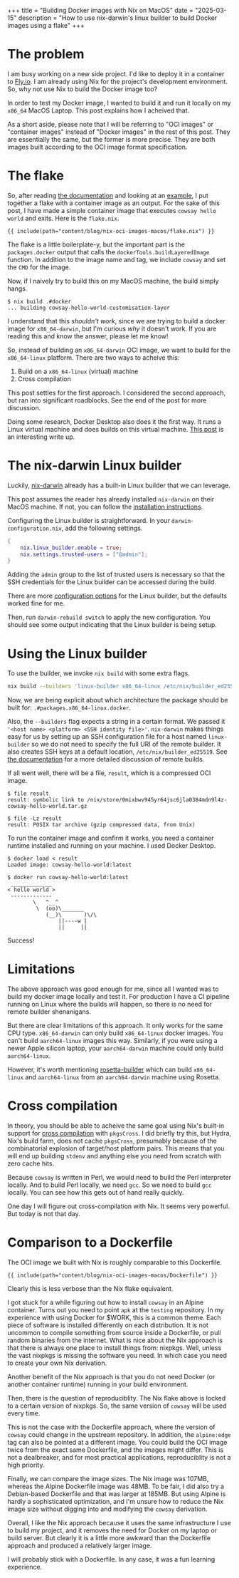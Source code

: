 +++
title = "Building Docker images with Nix on MacOS"
date = "2025-03-15"
description = "How to use nix-darwin's linux builder to build Docker images using a flake"
+++

# The problem

I am busy working on a new side project.
I'd like to deploy it in a container to [Fly.io](https://fly.io).
I am already using Nix for the project's development environment.
So, why not use Nix to build the Docker image too?

In order to test my Docker image, I wanted to build it and run it locally on my `x86_64` MacOS Laptop.
This post explains how I acheived that.

As a short aside, please note that I will be referring to "OCI images" or "container images" instead of "Docker images" in the rest of this post.
They are essentially the same, but the former is more precise.
They are both images built according to the OCI image format specification.

# The flake

So, after reading [the documentation](https://nixos.org/manual/nixpkgs/stable/#sec-pkgs-dockerTools) and looking at an [example](https://xeiaso.net/talks/2024/nix-docker-build/), I put together a flake with a container image as an output.
For the sake of this post, I have made a simple container image that executes `cowsay hello world` and exits.
Here is the `flake.nix`.

```nix,hide_lines=27
{{ include(path="content/blog/nix-oci-images-macos/flake.nix") }}
```

The flake is a little boilerplate-y, but the important part is the `packages.docker` output that calls the `dockerTools.buildLayeredImage` function.
In addition to the image name and tag, we include `cowsay` and set the `CMD` for the image.

Now, if I naively try to build this on my MacOS machine, the build simply hangs.

```
$ nix build .#docker
... building cowsay-hello-world-customisation-layer
```

I understand that this _shouldn't work_, since we are trying to build a docker image for `x86_64-darwin`, but I'm curious _why_ it doesn't work.
If you are reading this and know the answer, please let me know!

So, instead of building an `x86_64-darwin` OCI image, we want to build for the `x86_64-linux` platform.
There are two ways to acheive this:

1. Build on a `x86_64-linux` (virtual) machine
2. Cross compilation

This post settles for the first approach.
I considered the second approach, but ran into significant roadblocks.
See the end of the post for more discussion.

Doing some research, Docker Desktop also does it the first way.
It runs a Linux virtual machine and does builds on this virtual machine.
[This post](https://www.docker.com/blog/the-magic-behind-the-scenes-of-docker-desktop/) is an interesting write up.

# The nix-darwin Linux builder

Luckily, [nix-darwin](https://github.com/LnL7/nix-darwin) already has a built-in Linux builder that we can leverage.

This post assumes the reader has already installed `nix-darwin` on their MacOS machine.
If not, you can follow the [installation instructions](https://daiderd.com/nix-darwin/).

Configuring the Linux builder is straightforward. In your `darwin-configuration.nix`, add the following settings.

```nix
{
    nix.linux_builder.enable = true;
    nix.settings.trusted-users = ["@admin"];
}
```

Adding the `admin` group to the list of trusted users is necessary so that the SSH credentials for the Linux builder can be accessed during the build.

There are more [configuration options](https://daiderd.com/nix-darwin/manual/index.html#opt-nix.linux-builder.enable) for the Linux builder, but the defaults worked fine for me.

Then, run `darwin-rebuild switch` to apply the new configuration. You should see some output indicating that the Linux builder is being setup.

# Using the Linux builder

To use the builder, we invoke `nix build` with some extra flags.

```bash
nix build --builders 'linux-builder x86_64-linux /etc/nix/builder_ed25519' .#packages.x86_64-linux.docker
```

Now, we are being explicit about which architecture the package should be built for: `.#packages.x86_64-linux.docker`.

Also, the `--builders` flag expects a string in a certain format. We passed it `'<host name> <platform> <SSH identity file>'`.
`nix-darwin` makes things easy for us by setting up an SSH configuration file for a host named `linux-builder` so we do not need to specify the full URI of the remote builder.
It also creates SSH keys at a default location, `/etc/nix/builder_ed25519`.
See [the documentation](https://nix.dev/manual/nix/2.18/advanced-topics/distributed-builds) for a more detailed discussion of remote builds.

If all went well, there will be a file, `result`, which is a compressed OCI image.

```
$ file result
result: symbolic link to /nix/store/0mixbwv945yr64jsc6jla0384mdn9l4z-cowsay-hello-world.tar.gz

$ file -Lz result
result: POSIX tar archive (gzip compressed data, from Unix)
```

To run the container image and confirm it works, you need a container runtime installed and running on your machine. I used Docker Desktop.

```
$ docker load < result
Loaded image: cowsay-hello-world:latest

$ docker run cowsay-hello-world:latest
 _____________
< hello world >
 -------------
        \   ^__^
         \  (oo)\_______
            (__)\       )\/\
                ||----w |
                ||     ||

```

Success!

# Limitations

The above approach was good enough for me, since all I wanted was to build my docker image locally and test it.
For production I have a CI pipeline running on Linux where the builds will happen, so there is no need for remote builder shenanigans.

But there are clear limitations of this approach.
It only works for the same CPU type. `x86_64-darwin` can only build `x86_64-linux` docker images. You can't build `aarch64-linux` images this way.
Similarly, if you were using a newer Apple silicon laptop, your `aarch64-darwin` machine could only build `aarch64-linux`.

However, it's worth mentioning [rosetta-builder](https://github.com/cpick/nix-rosetta-builder) which can build `x86_64-linux` and `aarch64-linux` from an `aarch64-darwin` machine using Rosetta.

# Cross compilation

In theory, you should be able to acheive the same goal using Nix's built-in support for [cross compilation](https://nix.dev/tutorials/cross-compilation.html) with `pkgsCross`.
I did briefly try this, but Hydra, Nix's build farm, does not cache `pkgsCross`, presumably because of the combinatorial explosion of target/host platform pairs.
This means that you will end up building `stdenv` and anything else you need from scratch with zero cache hits.

Because `cowsay` is written in Perl, we would need to build the Perl interpreter locally.
And to build Perl locally, we need `gcc`.
So we need to build `gcc` locally.
You can see how this gets out of hand really quickly.

One day I will figure out cross-compilation with Nix.
It seems very powerful.
But today is not that day.

# Comparison to a Dockerfile

The OCI image we built with Nix is roughly comparable to this Dockerfile.

```dockerfile,hide_lines=4
{{ include(path="content/blog/nix-oci-images-macos/Dockerfile") }}
```

Clearly this is less verbose than the Nix flake equivalent.

I got stuck for a while figuring out how to install `cowsay` in an Alpine container.
Turns out you need to point `apk` at the `testing` repository.
In my experience with using Docker for $WORK, this is a common theme.
Each piece of software is installed differently on each distribution.
It is not uncommon to compile something from source inside a Dockerfile, or pull random binaries from the internet.
What is nice about the Nix approach is that there is always one place to install things from: nixpkgs.
Well, unless the vast nixpkgs is missing the software you need.
In which case you need to create your own Nix derivation.

Another benefit of the Nix approach is that you do not need Docker (or another container runtime) running in your build environment.

Then, there is the question of reproduciblity.
The Nix flake above is locked to a certain version of nixpkgs.
So, the same version of `cowsay` will be used every time.

This is not the case with the Dockerfile approach, where the version of `cowsay` could change in the upstream repository.
In addition, the `alpine:edge` tag can also be pointed at a different image.
You could build the OCI image twice from the exact same Dockerfile, and the images might differ.
This is not a dealbreaker, and for most practical applications, reproduciblity is not a high priority.

Finally, we can compare the image sizes. The Nix image was 107MB, whereas the Alpine Dockerfile image was 48MB.
To be fair, I did also try a Debian-based Dockerfile and that was larger at 185MB.
But using Alpine is hardly a sophisticated optimization, and I'm unsure how to reduce the Nix image size without digging into and modifying the `cowsay` derivation.

Overall, I like the Nix approach because it uses the same infrastructure I use to build my project, and it removes the need for Docker on my laptop or build server.
But clearly it is a little more awkward than the Dockerfile approach and produced a relatively larger image.

I will probably stick with a Dockerfile.
In any case, it was a fun learning experience.
